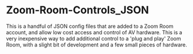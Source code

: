 # Zoom-Room-Controls_JSON
This is a handful of JSON config files that are added to a Zoom Room account, and allow low cost access and control of AV hardware. This is a very inexpensive way to add additional control to a 'plug and play' Zoom Room, with a slight bit of development and a few small pieces of hardware.
